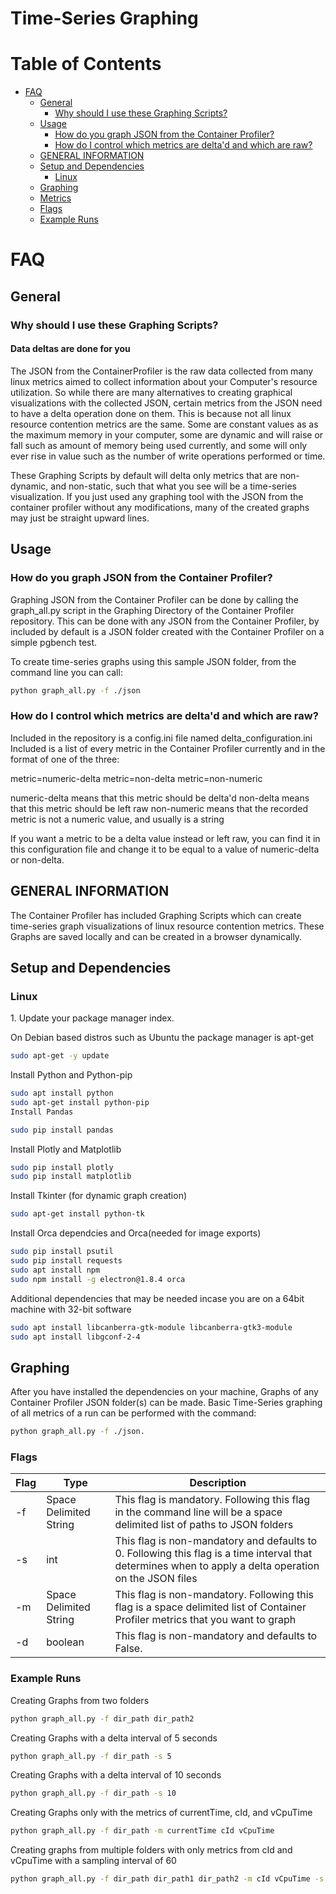# Time-Series Graphing   

# Table of Contents
   * [FAQ](#faq)
      * [General](#general)
         * [Why should I use these Graphing Scripts?](#why-should-i-use-these-graphing-scripts)
      * [Usage](#usage)
         * [How do you graph JSON from the Container Profiler?](#how-do-you-graph-json-from-the-container-profiler)
         * [How do I control which metrics are delta'd and which are raw?](#how-do-I-control-which-metrics-are-delta'd-and-which-are-raw)
      * [GENERAL INFORMATION](#general-information)
      * [Setup and Dependencies](#setup-and-dependencies)
         * [Linux](#linux)
      * [Graphing](#graphing)
	 * [Metrics](#metrics)
	 * [Flags](#flags)
	 * [Example Runs](#example-runs)

# FAQ
## General

### Why should I use these Graphing Scripts?

#### Data deltas are done for you

The JSON from the ContainerProfiler is the raw data collected from many linux metrics aimed to collect information about your Computer's resource utilization. So while there are many alternatives
to creating graphical visualizations with the collected JSON, certain metrics from the JSON need to have a delta operation done on them. This is because not all linux resource contention metrics are the same. Some are constant values as as the maximum memory in your computer, some are dynamic and will raise or fall such as amount of memory being used currently, and some will only ever rise in value such as the number of write operations performed or time.

These Graphing Scripts by default will delta only metrics that are non-dynamic, and non-static, such that what you see will be a time-series visualization. If you just used any graphing tool with the JSON from the container profiler without any modifications, many of the created graphs may just be straight upward lines.

## Usage

### How do you graph JSON from the Container Profiler?

Graphing JSON from the Container Profiler can be done by calling the graph_all.py script in the Graphing Directory of the Container Profiler repository.
This can be done with any JSON from the Container Profiler, by included by default is a JSON folder created with the Container Profiler on a simple pgbench test.

To create time-series graphs using this sample JSON folder, from the command line you can call:
```bash
python graph_all.py -f ./json
```
### How do I control which metrics are delta'd and which are raw?
Included in the repository is a config.ini file named delta_configuration.ini
Included is a list of every metric in the Container Profiler currently and in the format of one of the three:

metric=numeric-delta
metric=non-delta
metric=non-numeric

numeric-delta means that this metric should be delta'd
non-delta means that this metric should be left raw
non-numeric means that the recorded metric is not a numeric value, and usually is a string

If you want a metric to be a delta value instead or left raw, you can find it in this configuration file and change it to be equal to a value of numeric-delta or non-delta.

## GENERAL INFORMATION

The Container Profiler has included Graphing Scripts which can create time-series graph visualizations of linux resource contention metrics.
These Graphs are saved locally and can be created in a browser dynamically.

## Setup and Dependencies

### Linux
<a name="DockerInstall"></a>
1\. Update your package manager index. 

On Debian based distros such as Ubuntu the package manager is apt-get
```bash
sudo apt-get -y update
```

Install Python and Python-pip
```bash
sudo apt install python
sudo apt-get install python-pip
Install Pandas
``` 

```bash
sudo pip install pandas
```
Install Plotly and Matplotlib
```bash
sudo pip install plotly
sudo pip install matplotlib
```
Install Tkinter (for dynamic graph creation)
```bash
sudo apt-get install python-tk
```
Install Orca dependcies and Orca(needed for image exports)
```bash
sudo pip install psutil
sudo pip install requests
sudo apt install npm
sudo npm install -g electron@1.8.4 orca
```
Additional dependencies that may be needed incase you are on a 64bit machine with 32-bit software
```bash
sudo apt install libcanberra-gtk-module libcanberra-gtk3-module
sudo apt install libgconf-2-4

```

## Graphing

After you have installed the dependencies on your machine, Graphs of any Container Profiler JSON folder(s) can be made. Basic Time-Series graphing of all metrics of a run can be performed with the command:
```bash
python graph_all.py -f ./json.
```
### Flags

| **Flag** | **Type** | **Description** |
| --------- | ------------------- |--------------- |
| -f | Space Delimited String |This flag is mandatory. Following this flag in the command line will be a space delimited list of paths to JSON folders |
| -s | int | This flag is non-mandatory and defaults to 0. Following this flag is a time interval that determines when to apply a delta operation on the JSON files |
| -m | Space Delimited String | This flag is non-mandatory. Following this flag is a space delimited list of Container Profiler metrics that you want to graph |
| -d | boolean | This flag is non-mandatory and defaults to False. | If this flag is included then if your browser is supported, all graphs will be created in your browser as well as being exported locally |

### Example Runs

Creating Graphs from two folders
```bash
python graph_all.py -f dir_path dir_path2
```
Creating Graphs with a delta interval of 5 seconds
```bash
python graph_all.py -f dir_path -s 5
```
Creating Graphs with a delta interval of 10 seconds
```bash
python graph_all.py -f dir_path -s 10
```
Creating Graphs only with the metrics of currentTime, cId, and vCpuTime
```bash
python graph_all.py -f dir_path -m currentTime cId vCpuTime
```
Creating graphs from multiple folders with only metrics from cId and vCpuTime with a sampling interval of 60
```bash
python graph_all.py -f dir_path dir_path1 dir_path2 -m cId vCpuTime -s 60
```




